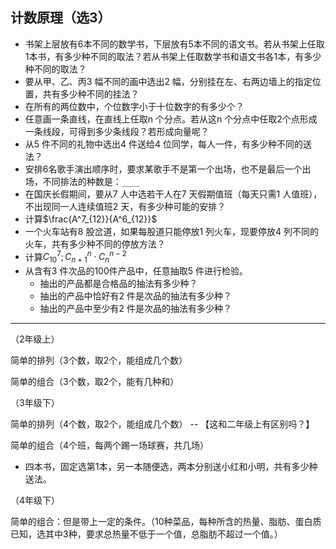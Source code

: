 ## 计数原理（选3）

- 书架上层放有6本不同的数学书，下层放有5本不同的语文书。若从书架上任取1本书，有多少种不同的取法？若从书架上任取数学书和语文书各1本，有多少种不同的取法？
- 要从甲、乙、丙3 幅不同的画中选出2 幅，分别挂在左、右两边墙上的指定位置，共有多少种不同的挂法？
- 在所有的两位数中，个位数字小于十位数字的有多少个？
- 任意画一条直线，在直线上任取n 个分点。若从这n 个分点中任取2个点形成一条线段，可得到多少条线段？若形成向量呢？
- 从5 件不同的礼物中选出4 件送给4 位同学，每人一件，有多少种不同的送法？
- 安排6名歌手演出顺序时，要求某歌手不是第一个出场，也不是最后一个出场，不同排法的种数是：`____`
- 在国庆长假期间，要从7 人中选若干人在7 天假期值班（每天只需1 人值班），不出现同一人连续值班2 天，有多少种可能的安排？
- 计算$\frac{A^7_{12}}{A^6_{12}}$
- 一个火车站有8 股岔道，如果每股道只能停放1 列火车，现要停放4 列不同的火车，共有多少种不同的停放方法？
- 计算$C^7_{10};C^n_{n+1}\cdot C^{n-2}_n$
- 从含有3 件次品的100件产品中，任意抽取5 件进行检验。
  - 抽出的产品都是合格品的抽法有多少种？
  - 抽出的产品中恰好有2 件是次品的抽法有多少种？
  - 抽出的产品中至少有2 件是次品的抽法有多少种？

---

（2年级上）

简单的排列（3个数，取2个，能组成几个数）

简单的组合（3个数，取2个，能有几种和）

（3年级下）

简单的排列（4个数，取2个，能组成几个数） -- 【这和二年级上有区别吗？】

简单的组合（4个班，每两个踢一场球赛，共几场）

- 四本书，固定选第1本，另一本随便选，两本分别送小红和小明，共有多少种送法。

（4年级下）

简单的组合：但是带上一定的条件。（10种菜品，每种所含的热量、脂肪、蛋白质已知，选其中3种，要求总热量不低于一个值，总脂肪不超过一个值。）
